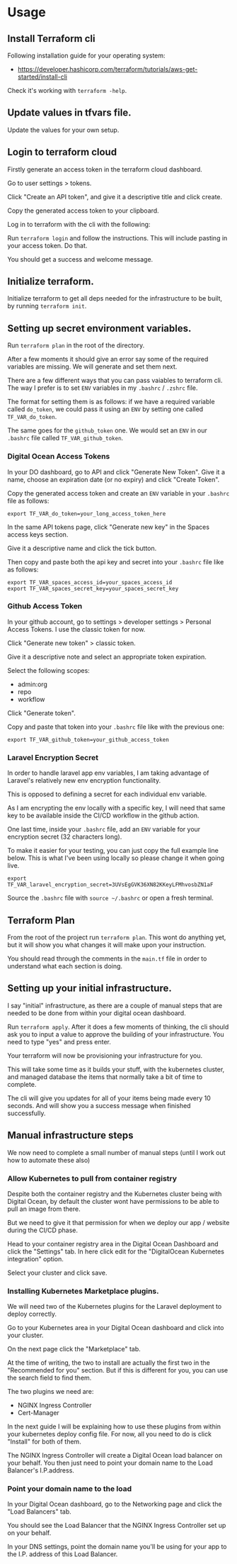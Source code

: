 # Usage

## Install Terraform cli

Following installation guide for your operating system:

 - https://developer.hashicorp.com/terraform/tutorials/aws-get-started/install-cli

Check it's working with `terraform -help`.

## Update values in tfvars file.

Update the values for your own setup.

## Login to terraform cloud

Firstly generate an access token in the terraform cloud dashboard.

Go to user settings > tokens.

Click "Create an API token", and give it a descriptive title and click create.

Copy the generated access token to your clipboard.

Log in to terraform with the cli with the following:

Run `terraform login` and follow the instructions. This will include pasting in your access token. Do that.

You should get a success and welcome message.

## Initialize terraform.

Initialize terraform to get all deps needed for the infrastructure to be built, by running `terraform init`.

## Setting up secret environment variables.

Run `terraform plan` in the root of the directory.

After a few moments it should give an error say some of the required variables are missing. We will generate and set them next.

There are a few different ways that you can pass vaiables to terraform cli. The way I prefer is to set `ENV` variables in my `.bashrc` / `.zshrc` file.

The format for setting them is as follows: if we have a required variable called `do_token`, we could pass it using an `ENV` by setting one called `TF_VAR_do_token`.

The same goes for the `github_token` one. We would set an `ENV` in our `.bashrc` file called `TF_VAR_github_token`.

### Digital Ocean Access Tokens

In your DO dashboard, go to API and click "Generate New Token". Give it a name, choose an expiration date (or no expiry) and click "Create Token".

Copy the generated access token and create an `ENV` variable in your `.bashrc` file as follows:
```
export TF_VAR_do_token=your_long_access_token_here
```

In the same API tokens page, click "Generate new key" in the Spaces access keys section.

Give it a descriptive name and click the tick button.

Then copy and paste both the api key and secret into your `.bashrc` file like as follows:

```
export TF_VAR_spaces_access_id=your_spaces_access_id
export TF_VAR_spaces_secret_key=your_spaces_secret_key
```

### Github Access Token

In your github account, go to settings > developer settings > Personal Access Tokens. I use the classic token for now.

Click "Generate new token" > classic token. 

Give it a descriptive note and select an appropriate token expiration.

Select the following scopes:

 - admin:org
 - repo
 - workflow

Click "Generate token".

Copy and paste that token into your `.bashrc` file like with the previous one:

```
export TF_VAR_github_token=your_github_access_token
```

### Laravel Encryption Secret

In order to handle laravel app env variables, I am taking advantage of Laravel's relatively new env encryption functionality.

This is opposed to defining a secret for each individual env variable.

As I am encrypting the env locally with a specific key, I will need that same key to be available inside the CI/CD workflow in the github action.

One last time, inside your `.bashrc` file, add an `ENV` variable for your encryption secret (32 characters long).

To make it easier for your testing, you can just copy the full example line below. This is what I've been using locally so please change it when going live.

```
export TF_VAR_laravel_encryption_secret=3UVsEgGVK36XN82KKeyLFMhvosbZN1aF
```

Source the `.bashrc` file with `source ~/.bashrc` or open a fresh terminal.

## Terraform Plan

From the root of the project run `terraform plan`. This wont do anything yet, but it will show you what changes it will make upon your instruction.

You should read through the comments in the `main.tf` file in order to understand what each section is doing.

## Setting up your initial infrastructure.

I say "initial" infrastructure, as there are a couple of manual steps that are needed to be done from within your digital ocean dashboard.

Run `terraform apply`. After it does a few moments of thinking, the cli should ask you to input a value to approve the building of your infrastructure. You need to type "yes" and press enter.

Your terraform will now be provisioning your infrastructure for you.

This will take some time as it builds your stuff, with the kubernetes cluster, and managed database the items that normally take a bit of time to complete.

The cli will give you updates for all of your items being made every 10 seconds. And will show you a success message when finished successfully.

## Manual infrastructure steps

We now need to complete a small number of manual steps (until I work out how to automate these also)

### Allow Kubernetes to pull from container registry

Despite both the container registry and the Kubernetes cluster being with Digital Ocean, by default the cluster wont have permissions to be able to pull an image from there.

But we need to give it that permission for when we deploy our app / website during the CI/CD phase.

Head to your container registry area in the Digital Ocean Dashboard and click the "Settings" tab. In here click edit for the "DigitalOcean Kubernetes integration" option.

Select your cluster and click save.

### Installing Kubernetes Marketplace plugins.

We will need two of the Kubernetes plugins for the Laravel deployment to deploy correctly.

Go to your Kubernetes area in your Digital Ocean dashboard and click into your cluster.

On the next page click the "Marketplace" tab.

At the time of writing, the two to install are actually the first two in the "Recommended for you" section. But if this is different for you, you can use the search field to find them.

The two plugins we need are:

 - NGINX Ingress Controller
 - Cert-Manager

 In the next guide I will be explaining how to use these plugins from within your kubernetes deploy config file. For now, all you need to do is click "Install" for both of them.

The NGINX Ingress Controller will create a Digital Ocean load balancer on your behalf. You then just need to point your domain name to the Load Balancer's I.P.address.

### Point your domain name to the load

In your Digital Ocean dashboard, go to the Networking page and click the "Load Balancers" tab.

You should see the Load Balancer that the NGINX Ingress Controller set up on your behalf.

In your DNS settings, point the domain name you'll be using for your app to the I.P. address of this Load Balancer.
